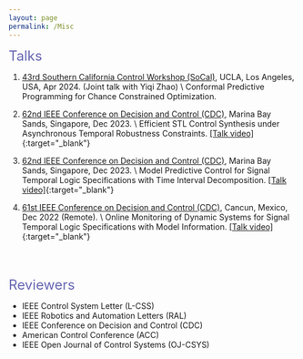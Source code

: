 ```yaml
---
layout: page
permalink: /Misc
---
```



<p><font size="5" color="#6666B3">Talks</font> </p>

1. [43rd Southern California Control Workshop (SoCal)](https://sites.google.com/g.ucla.edu/43rd-sccw-ucla?usp=sharing), UCLA, Los Angeles, USA, Apr 2024. (Joint talk with Yiqi Zhao) \\
    Conformal Predictive Programming for Chance Constrained Optimization.

1. [62nd IEEE Conference on Decision and Control (CDC)](https://cdc2023.ieeecss.org/), Marina Bay Sands, Singapore, Dec 2023. \\
    Efficient STL Control Synthesis under Asynchronous Temporal Robustness Constraints. [[Talk video]](https://www.youtube.com/watch?v=M6btzaEz9h0){:target="_blank"} 

2. [62nd IEEE Conference on Decision and Control (CDC)](https://cdc2023.ieeecss.org/), Marina Bay Sands, Singapore, Dec 2023. \\
    Model Predictive Control for Signal Temporal Logic Specifications with Time Interval Decomposition. [[Talk video]](https://www.youtube.com/watch?v=q8beAnNY0e8){:target="_blank"}

3. [61st IEEE Conference on Decision and Control (CDC)](https://cdc2022.ieeecss.org/index.html), Cancun, Mexico, Dec 2022 (Remote). \\
     Online Monitoring of Dynamic Systems for Signal Temporal Logic Specifications with Model Information. [[Talk video]](https://www.youtube.com/watch?v=WHjb06kQkpw){:target="_blank"}



<br>
<br>


<p><font size="5" color="#6666B3">Reviewers</font> </p>

 - IEEE Control System Letter (L-CSS)
 - IEEE Robotics and Automation Letters (RAL)
 - IEEE Conference on Decision and Control (CDC)
 - American Control Conference (ACC)
 - IEEE Open Journal of Control Systems (OJ-CSYS)
